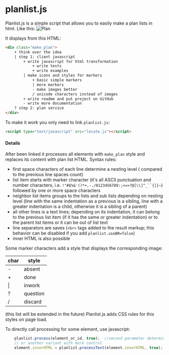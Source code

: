 planlist.js
===========
Planlist.js is a simple script that allows you to easily make a plan lists in html. Like this:
![Plan](https://cloud.githubusercontent.com/assets/10376308/7114271/896bccaa-e1e4-11e4-913b-b60d94bc2a89.png)

It displays from this HTML:
```html
<div class="make_plan">
    + think over the idea
    | step 1: client javascript
        + write javascript for html transformation
            + write tests
            + write examples
        | make icons and styles for markers
            + basic simple markers
            | more markers
            - make images better
            / unicode characters instead of images
        + write readme and put project on GitHub
        - write more documentation
    ? step 2: plan service
</div>
```
To make it work you only need to link `planlist.js`:
```html
<script type="text/javascript" src="locate.js"></script>
```
#### Details
After been linked it processes all elements with `make_plan` style and replaces its content with plan list HTML. Syntax rules:

- first space characters of each line determine a nesting level (
compared to the previous line spaces count)
- list item starts with marker character (it's all ASCII punctuation and number characters, i.e. `!"#$%&'()*+,-./0123456789:;<=>?@[\\]^_``{|}~`) followed by one or more space characters
- neighbor list items groups to the lists and sub lists depending on nesting level (line with the same indentation as a previous is a sibling, line with a greater indentation is a child, otherwise it is a sibling of a parent)
- all other lines is a text lines; depending on its indentation, it can belong to the previous list item (if it has the same or greater indentation) or to the parent list items or it can be out of list text
- line separators are saves (`<br>` tags added to the result markup; this behavior can be disabled if you add `planlist.useBR=false`)
- inner HTML is also possible

Some marker characters add a style that displays the corresponding image:

| char | style |
|---|----------|
| - | absent |
| + | done |
| &#124; | inwork |
| ? | question |
| / | discard |

(this list will be extended in the future)
Planlist.js adds CSS rules for this styles on page load.

To directly call processing for some element, use javascript:
```javascript
    planlist.process(element_or_id, true);  //second parameter determines, use image marker styles or not
    // or another variant with more control
    element.innerHTML = planlist.processText(element.innerHTML, true);
```